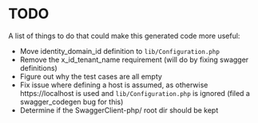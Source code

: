 # TODO

A list of things to do that could make this generated code more useful:

* Move identity_domain_id definition to `lib/Configuration.php`
* Remove the x_id_tenant_name requirement (will do by fixing swagger definitions)
* Figure out why the test cases are all empty
* Fix issue where defining a host is assumed, as otherwise https://localhost is used and `lib/Configuration.php` is ignored (filed a swagger_codegen bug for this)
* Determine if the SwaggerClient-php/ root dir should be kept

